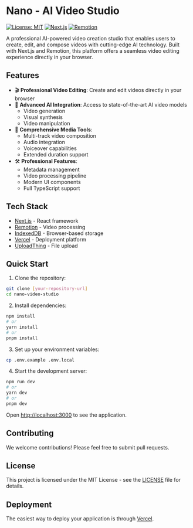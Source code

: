 # Nano - AI Video Studio

[![License: MIT](https://img.shields.io/badge/License-MIT-yellow.svg)](https://opensource.org/licenses/MIT)
[![Next.js](https://img.shields.io/badge/Next.js-14-black)](https://nextjs.org)
[![Remotion](https://img.shields.io/badge/Remotion-latest-blue)](https://remotion.dev)

A professional AI-powered video creation studio that enables users to create, edit, and compose videos with cutting-edge AI technology. Built with Next.js and Remotion, this platform offers a seamless video editing experience directly in your browser.

## Features

- 🎬 **Professional Video Editing**: Create and edit videos directly in your browser
- 🤖 **Advanced AI Integration**: Access to state-of-the-art AI video models
  - Video generation
  - Visual synthesis
  - Video manipulation
- 🎵 **Comprehensive Media Tools**:
  - Multi-track video composition
  - Audio integration
  - Voiceover capabilities
  - Extended duration support
- 🛠️ **Professional Features**:
  - Metadata management
  - Video processing pipeline
  - Modern UI components
  - Full TypeScript support

## Tech Stack

- [Next.js](https://nextjs.org) - React framework
- [Remotion](https://remotion.dev) - Video processing
- [IndexedDB](https://developer.mozilla.org/docs/Web/API/IndexedDB_API) - Browser-based storage
- [Vercel](https://vercel.com) - Deployment platform
- [UploadThing](https://uploadthing.com) - File upload

## Quick Start

1. Clone the repository:

```bash
git clone [your-repository-url]
cd nano-video-studio
```

2. Install dependencies:

```bash
npm install
# or
yarn install
# or
pnpm install
```

3. Set up your environment variables:

```bash
cp .env.example .env.local
```

4. Start the development server:

```bash
npm run dev
# or
yarn dev
# or
pnpm dev
```

Open [http://localhost:3000](http://localhost:3000) to see the application.

## Contributing

We welcome contributions! Please feel free to submit pull requests.

## License

This project is licensed under the MIT License - see the [LICENSE](LICENSE) file for details.

## Deployment

The easiest way to deploy your application is through [Vercel](https://vercel.com).
